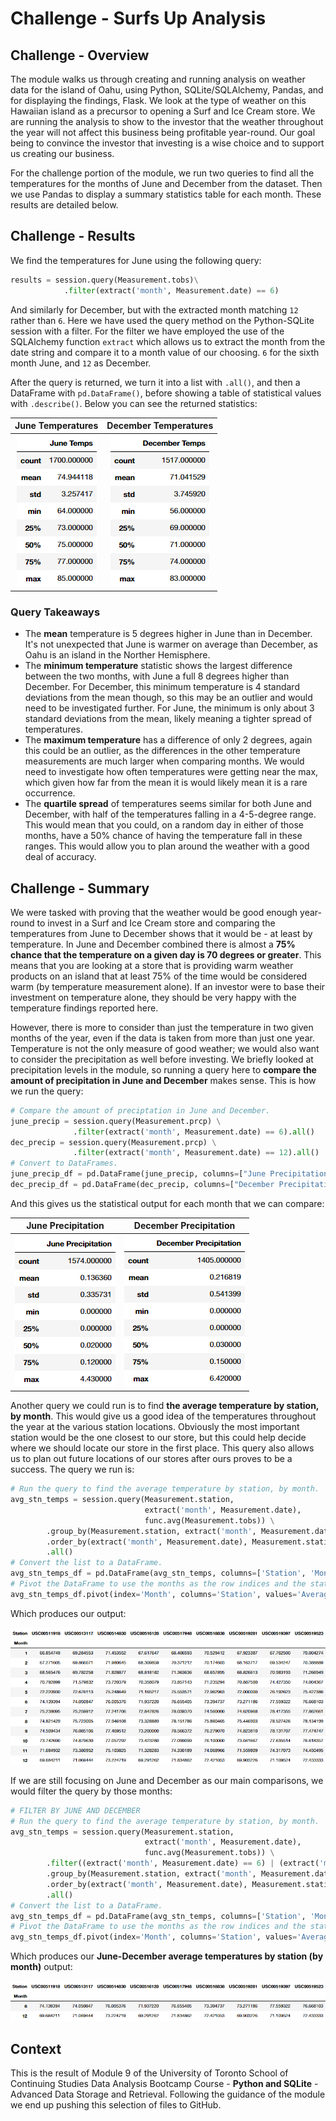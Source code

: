 # Challenge - Surfs Up Analysis

## Challenge - Overview

The module walks us through creating and running analysis on weather data for the island of Oahu, using Python, SQLite/SQLAlchemy, Pandas, and for displaying the findings, Flask. We look at the type of weather on this Hawaiian island as a precursor to opening a Surf and Ice Cream store. We are running the analysis to show to the investor that the weather throughout the year will not affect this business being profitable year-round. Our goal being to convince the investor that investing is a wise choice and to support us creating our business.

For the challenge portion of the module, we run two queries to find all the temperatures for the months of June and December from the dataset. Then we use Pandas to display a summary statistics table for each month. These results are detailed below.

## Challenge - Results

We find the temperatures for June using the following query:

```py
results = session.query(Measurement.tobs)\
            .filter(extract('month', Measurement.date) == 6)
```

And similarly for December, but with the extracted month matching `12` rather than `6`. Here we have used the query method on the Python-SQLite session with a filter. For the filter we have employed the use of the SQLAlchemy function `extract` which allows us to extract the month from the date string and compare it to a month value of our choosing. `6` for the sixth month June, and `12` as December.

After the query is returned, we turn it into a list with `.all()`, and then a DataFrame with `pd.DataFrame()`, before showing a table of statistical values with `.describe()`. Below you can see the returned statistics:

| June Temperatures | December Temperatures |
:------------------:|:----------------------:
![June Temperature Statistics](Images/june_temps_stat_summary.png) | ![December Temperature Statistics](Images/dec_temps_stat_summary.png)

### Query Takeaways

- The **mean** temperature is 5 degrees higher in June than in December. It's not unexpected that June is warmer on average than December, as Oahu is an island in the Norther Hemisphere.
- The **minimum temperature** statistic shows the largest difference between the two months, with June a full 8 degrees higher than December. For December, this minimum temperature is 4 standard deviations from the mean though, so this may be an outlier and would need to be investigated further. For June, the minimum is only about 3 standard deviations from the mean, likely meaning a tighter spread of temperatures.
- The **maximum temperature** has a difference of only 2 degrees, again this could be an outlier, as the differences in the other temperature measurements are much larger when comparing months. We would need to investigate how often temperatures were getting near the max, which given how far from the mean it is would likely mean it is a rare occurrence.
- The **quartile spread** of temperatures seems similar for both June and December, with half of the temperatures falling in a 4-5-degree range. This would mean that you could, on a random day in either of those months, have a 50% chance of having the temperature fall in these ranges. This would allow you to plan around the weather with a good deal of accuracy.

## Challenge - Summary

We were tasked with proving that the weather would be good enough year-round to invest in a Surf and Ice Cream store and comparing the temperatures from June to December shows that it would be - at least by temperature. In June and December combined there is almost a **75% chance that the temperature on a given day is 70 degrees or greater**. This means that you are looking at a store that is providing warm weather products on an island that at least 75% of the time would be considered warm (by temperature measurement alone). If an investor were to base their investment on temperature alone, they should be very happy with the temperature findings reported here.

However, there is more to consider than just the temperature in two given months of the year, even if the data is taken from more than just one year. Temperature is not the only measure of good weather; we would also want to consider the precipitation as well before investing. We briefly looked at precipitation levels in the module, so running a query here to **compare the amount of precipitation in June and December** makes sense. This is how we run the query:

```py
# Compare the amount of preciptation in June and December.
june_precip = session.query(Measurement.prcp) \
              .filter(extract('month', Measurement.date) == 6).all()
dec_precip = session.query(Measurement.prcp) \
              .filter(extract('month', Measurement.date) == 12).all()
# Convert to DataFrames.
june_precip_df = pd.DataFrame(june_precip, columns=["June Precipitation"])
dec_precip_df = pd.DataFrame(dec_precip, columns=["December Precipitation"])
```

And this gives us the statistical output for each month that we can compare:

| June Precipitation | December Precipitation |
:-------------------:|:-----------------------:
![June Temperature Statistics](Images/june_precip_stat_summary.png) | ![December Temperature Statistics](Images/dec_precip_stat_summary.png)

Another query we could run is to find **the average temperature by station, by month**. This would give us a good idea of the temperatures throughout the year at the various station locations. Obviously the most important station would be the one closest to our store, but this could help decide where we should locate our store in the first place. This query also allows us to plan out future locations of our stores after ours proves to be a success. The query we run is:

```py
# Run the query to find the average temperature by station, by month.
avg_stn_temps = session.query(Measurement.station,
                              extract('month', Measurement.date),
                              func.avg(Measurement.tobs)) \
        .group_by(Measurement.station, extract('month', Measurement.date)) \
        .order_by(extract('month', Measurement.date), Measurement.station) \
        .all()
# Convert the list to a DataFrame.
avg_stn_temps_df = pd.DataFrame(avg_stn_temps, columns=['Station', 'Month', 'Average Temp'])
# Pivot the DataFrame to use the months as the row indices and the stations as column headers.
avg_stn_temps_df.pivot(index='Month', columns='Station', values='Average Temp')
```

Which produces our output:

![Average Temperature by Station and Month](Images/average_temperature_by_station_month.png)

If we are still focusing on June and December as our main comparisons, we would filter the query by those months:

```py
# FILTER BY JUNE AND DECEMBER
# Run the query to find the average temperature by station, by month.
avg_stn_temps = session.query(Measurement.station,
                              extract('month', Measurement.date),
                              func.avg(Measurement.tobs)) \
        .filter((extract('month', Measurement.date) == 6) | (extract('month', Measurement.date) == 12))\
        .group_by(Measurement.station, extract('month', Measurement.date))\
        .order_by(extract('month', Measurement.date), Measurement.station)\
        .all()
# Convert the list to a DataFrame.
avg_stn_temps_df = pd.DataFrame(avg_stn_temps, columns=['Station', 'Month', 'Average Temp'])
# Pivot the DataFrame to use the months as the row indices and the stations as column headers.
avg_stn_temps_df.pivot(index='Month', columns='Station', values='Average Temp')
```

Which produces our **June-December average temperatures by station (by month)** output:

![Average Temperature by Station for June and December](Images/average_temperature_by_station_junedec.png)

## Context

This is the result of Module 9 of the University of Toronto School of Continuing Studies Data Analysis Bootcamp Course - **Python and SQLite** - Advanced Data Storage and Retrieval. Following the guidance of the module we end up pushing this selection of files to GitHub.
